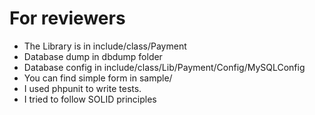 # For reviewers

- The Library is in include/class/Payment 
- Database dump in dbdump folder
- Database config in include/class/Lib/Payment/Config/MySQLConfig
- You can find simple form in sample/
- I used phpunit to write tests.
- I tried to follow SOLID principles

